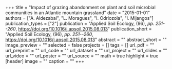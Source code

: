 +++
title = "Impact of grazing abandonment on plant and soil microbial communities in an Atlantic mountain grassland"
date = "2015-01-01"
authors = ["A. Aldezabal", "L. Moragues", "I. Odriozola", "I. Mijangos"]
publication_types = ["2"]
publication = "Applied Soil Ecology, (96), _pp. 251--260_, https://doi.org/10.1016/j.apsoil.2015.08.013"
publication_short = "Applied Soil Ecology, (96), _pp. 251--260_, https://doi.org/10.1016/j.apsoil.2015.08.013"
abstract = ""
abstract_short = ""
image_preview = ""
selected = false
projects = []
tags = []
url_pdf = ""
url_preprint = ""
url_code = ""
url_dataset = ""
url_project = ""
url_slides = ""
url_video = ""
url_poster = ""
url_source = ""
math = true
highlight = true
[header]
image = ""
caption = ""
+++
